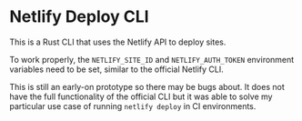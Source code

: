# Netlify Deploy CLI

This is a Rust CLI that uses the Netlify API to deploy sites.

To work properly, the `NETLIFY_SITE_ID` and `NETLIFY_AUTH_TOKEN` environment variables need to be set, similar to the official Netlify CLI.

This is still an early-on prototype so there may be bugs about. It does not have the full functionality of the official CLI but it was able to solve my particular use case of running `netlify deploy` in CI environments.
